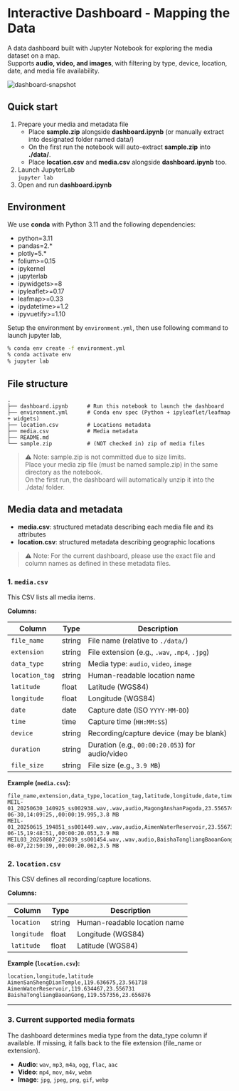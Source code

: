 # Interactive Dashboard - Mapping the Data

A data dashboard built with Jupyter Notebook for exploring the media dataset on a map.  
Supports **audio, video, and images**, with filtering by type, device, location, date, and media file availability.

![dashboard-snapshot](https://github.com/user-attachments/assets/2400da48-1d3b-49c9-abc2-21f5de04d4c4)

## Quick start
1.	Prepare your media and metadata file
	- Place **sample.zip** alongside **dashboard.ipynb** (or manually extract into designated folder named data/)
	- On the first run the notebook will auto-extract **sample.zip**  into **./data/**.
    - Place **location.csv** and **media.csv** alongside **dashboard.ipynb** too.
2. Launch JupyterLab  
```jupyter lab```
3. Open and run **dashboard.ipynb**

## Environment

We use **conda** with Python 3.11 and the following dependencies:  
  - python=3.11
  - pandas=2.*
  - plotly=5.*
  - folium>=0.15
  - ipykernel
  - jupyterlab
  - ipywidgets>=8
  - ipyleaflet>=0.17
  - leafmap>=0.33
  - ipydatetime>=1.2
  - ipyvuetify>=1.10

Setup the environment by `environment.yml`, then use following command to launch jupyter lab,

```bash
% conda env create -f environment.yml
% conda activate env
% jupyter lab
```

## File structure
```
.
├── dashboard.ipynb      # Run this notebook to launch the dashboard
├── environment.yml      # Conda env spec (Python + ipyleaflet/leafmap + widgets)
├── location.csv         # Locations metadata
├── media.csv            # Media metadata 
├── README.md
└── sample.zip           # (NOT checked in) zip of media files
```


> ⚠️ Note: sample.zip is not committed due to size limits.  
Place your media zip file (must be named sample.zip) in the same directory as the notebook.  
On the first run, the dashboard will automatically unzip it into the ./data/ folder.



## Media data and metadata
- **media.csv**: structured metadata describing each media file and its attributes  
- **location.csv**: structured metadata describing geographic locations  

> ⚠️ Note: For the current dashboard, please use the exact file and column names as defined in these metadata files. 



### 1. `media.csv`

This CSV lists all media items.

**Columns:**

| Column        | Type   | Description                                           |
|---------------|--------|-------------------------------------------------------|
| `file_name`   | string | File name (relative to `./data/`)                     |
| `extension`   | string | File extension (e.g., `.wav`, `.mp4`, `.jpg`)         |
| `data_type`   | string | Media type: `audio`, `video`, `image`                 |
| `location_tag`| string | Human-readable location name                          |
| `latitude`    | float  | Latitude (WGS84)                                      |
| `longitude`   | float  | Longitude (WGS84)                                     |
| `date`        | date   | Capture date (ISO `YYYY-MM-DD`)                       |
| `time`        | time   | Capture time (`HH:MM:SS`)                             |
| `device`      | string | Recording/capture device (may be blank)               |
| `duration`    | string | Duration (e.g., `00:00:20.053`) for audio/video       |
| `file_size`   | string | File size (e.g., `3.9 MB`)                            |

**Example (`media.csv`):**

```csv
file_name,extension,data_type,location_tag,latitude,longitude,date,time,device,duration,file_size
MEIL-01_20250630_140925_ss002938.wav,.wav,audio,MagongAnshanPagoda,23.556574,119.574373,2025-06-30,14:09:25,,00:00:19.995,3.8 MB
MEIL-01_20250615_194851_ss001449.wav,.wav,audio,AimenWaterReservoir,23.556731,119.634467,2025-06-15,19:48:51,,00:00:20.053,3.9 MB
MEIL03_20250807_225039_ss001454.wav,.wav,audio,BaishaTongliangBaoanGong,23.656876,119.557356,2025-08-07,22:50:39,,00:00:20.062,3.5 MB
```

### 2. `location.csv`

This CSV defines all recording/capture locations.

**Columns:**

| Column     | Type   | Description                          |
|------------|--------|--------------------------------------|
| `location` | string | Human-readable location name          |
| `longitude`| float  | Longitude (WGS84)                    |
| `latitude` | float  | Latitude (WGS84)                     |

**Example (`location.csv`):**

```csv
location,longitude,latitude
AimenSanShengDianTemple,119.636675,23.561718
AimenWaterReservoir,119.634467,23.556731
BaishaTongliangBaoanGong,119.557356,23.656876
```
---


### 3. Current supported media formats

The dashboard determines media type from the data_type column if available.
If missing, it falls back to the file extension (file_name or extension).

- **Audio**: `wav`, `mp3`, `m4a`, `ogg`, `flac`, `aac`  
- **Video**: `mp4`, `mov`, `m4v`, `webm`  
- **Image**: `jpg`, `jpeg`, `png`, `gif`, `webp`  
